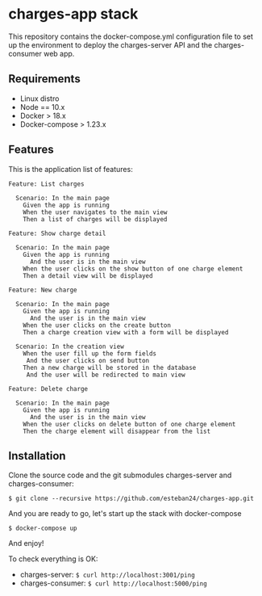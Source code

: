 # charges-app stack

This repository contains the docker-compose.yml configuration file to set up the environment to deploy the charges-server API and the charges-consumer web app.

## Requirements

- Linux distro
- Node == 10.x
- Docker > 18.x
- Docker-compose > 1.23.x

## Features

This is the application list of features:

```
Feature: List charges

  Scenario: In the main page
    Given the app is running
    When the user navigates to the main view
    Then a list of charges will be displayed
```

```
Feature: Show charge detail

  Scenario: In the main page
    Given the app is running
      And the user is in the main view
    When the user clicks on the show button of one charge element
    Then a detail view will be displayed
```

```
Feature: New charge

  Scenario: In the main page
    Given the app is running
      And the user is in the main view
    When the user clicks on the create button
    Then a charge creation view with a form will be displayed

  Scenario: In the creation view
    When the user fill up the form fields
     And the user clicks on send button
    Then a new charge will be stored in the database
     And the user will be redirected to main view
```

```
Feature: Delete charge

  Scenario: In the main page
    Given the app is running
      And the user is in the main view
    When the user clicks on delete button of one charge element
    Then the charge element will disappear from the list
```

## Installation

Clone the source code and the git submodules charges-server and charges-consumer:

`$ git clone --recursive https://github.com/esteban24/charges-app.git`

And you are ready to go, let's start up the stack with docker-compose

`$ docker-compose up`

And enjoy!

To check everything is OK:

- charges-server: `$ curl http://localhost:3001/ping`
- charges-consumer: `$ curl http://localhost:5000/ping`

